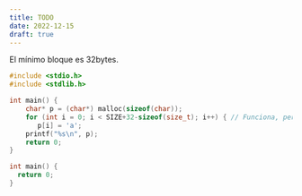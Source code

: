 ```yaml
---
title: TODO
date: 2022-12-15
draft: true
---
```


El mínimo bloque es 32bytes.

```c
#include <stdio.h>
#include <stdlib.h>

int main() {
    char* p = (char*) malloc(sizeof(char));
    for (int i = 0; i < SIZE+32-sizeof(size_t); i++) { // Funciona, pero con <=, runtime error de malloc
       p[i] = 'a';
    printf("%s\n", p);
    return 0;
}
```

```c
int main() {
  return 0;
}
```

